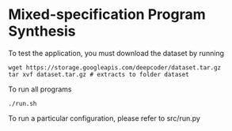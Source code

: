 # Mixed-specification Program Synthesis

To test the application, you must download the dataset by running
```
wget https://storage.googleapis.com/deepcoder/dataset.tar.gz
tar xvf dataset.tar.gz # extracts to folder dataset
```

To run all programs
```
./run.sh
```

To run a particular configuration, please refer to src/run.py